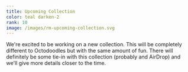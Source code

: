 ```yaml
---
title: Upcoming Collection
color: teal darken-2
rank: 10
image: /images/rm-upcoming-collection.svg
---
```


We're excited to be working on a new collection. This will be completely different to Octodoodles but with the same amount of fun. There will definitely be some tie-in with this collection (probably and AirDrop) and we'll give more details closer to the time.
